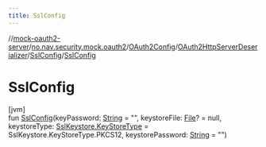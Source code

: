 ```yaml
---
title: SslConfig
---
```

//[mock-oauth2-server](../../../../../index.html)/[no.nav.security.mock.oauth2](../../../index.html)/[OAuth2Config](../../index.html)/[OAuth2HttpServerDeserializer](../index.html)/[SslConfig](index.html)/[SslConfig](-ssl-config.html)



# SslConfig



[jvm]\
fun [SslConfig](-ssl-config.html)(keyPassword: [String](https://kotlinlang.org/api/latest/jvm/stdlib/kotlin/-string/index.html) = &quot;&quot;, keystoreFile: [File](https://docs.oracle.com/javase/8/docs/api/java/io/File.html)? = null, keystoreType: [SslKeystore.KeyStoreType](../../../../no.nav.security.mock.oauth2.http/-ssl-keystore/-key-store-type/index.html) = SslKeystore.KeyStoreType.PKCS12, keystorePassword: [String](https://kotlinlang.org/api/latest/jvm/stdlib/kotlin/-string/index.html) = &quot;&quot;)




